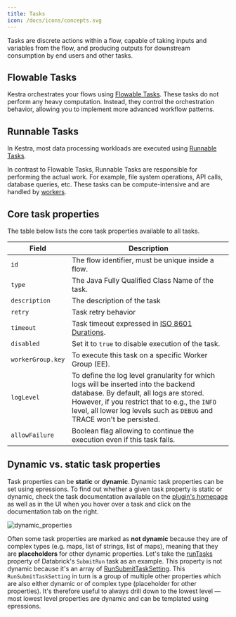 ```yaml
---
title: Tasks
icon: /docs/icons/concepts.svg
---
```


Tasks are discrete actions within a flow, capable of taking inputs and variables from the flow, and producing outputs for downstream consumption by end users and other tasks.

## Flowable Tasks

Kestra orchestrates your flows using [Flowable Tasks](../07.concepts/01.flowable-tasks.md). These tasks do not perform any heavy computation. Instead, they control the orchestration behavior, allowing you to implement more advanced workflow patterns.

## Runnable Tasks

In Kestra, most data processing workloads are executed using [Runnable Tasks](../07.concepts/02.runnable-tasks.md).

In contrast to Flowable Tasks, Runnable Tasks are responsible for performing the actual work. For example, file system operations, API calls, database queries, etc. These tasks can be compute-intensive and are handled by [workers](../04.architecture/worker.md).

## Core task properties

The table below lists the core task properties available to all tasks.

| Field             | Description                                                                                                                                                                                                                                                 |
|-------------------|-------------------------------------------------------------------------------------------------------------------------------------------------------------------------------------------------------------------------------------------------------------|
| `id`              | The flow identifier, must be unique inside a flow.                                                                                                                                                                                                          |
| `type`            | The Java Fully Qualified Class Name of the task.                                                                                                                                                                                                            |
| `description`     | The description of the task                                                                                                                                                                                                                                 |
| `retry`           | Task retry behavior                                                                                                                                                                                                                                         |
| `timeout`         | Task timeout expressed in [ISO 8601 Durations](https://en.wikipedia.org/wiki/ISO_8601#Durations).                                                                                                                                                           |
| `disabled`        | Set it to `true` to disable execution of the task.                                                                                                                                                                                                          |
| `workerGroup.key` | To execute this task on a specific Worker Group (EE).                                                                                                                                                                                                       |
| `logLevel`        | To define the log level granularity for which logs will be inserted into the backend database. By default, all logs are stored. However, if you restrict that to e.g., the `INFO` level, all lower log levels such as `DEBUG` and TRACE won't be persisted. |
| `allowFailure`    | Boolean flag allowing to continue the execution even if this task fails.                                                                                                                                                                                    |

## Dynamic vs. static task properties

Task properties can be **static** or **dynamic**. Dynamic task properties can be set using epressions. To find out whether a given task property is static or dynamic, check the task documentation available on the [plugin's homepage](https://kestra.io/plugins) as well as in the UI when you hover over a task and click on the documentation tab on the right.

![dynamic_properties](/docs/concepts/dynamic_properties.png)

Often some task properties are marked as **not dynamic** because they are of complex types (e.g. maps, list of strings, list of maps), meaning that they are **placeholders** for other dynamic properties. Let's take the [runTasks](https://kestra.io/plugins/tasks/job/io.kestra.plugin.databricks.job.SubmitRun#runtasks) property of Databrick's `SubmitRun` task as an example. This property is not dynamic because it's an array of [RunSubmitTaskSetting](https://kestra.io/plugins/tasks/job/io.kestra.plugin.databricks.job.SubmitRun#runsubmittasksetting). This `RunSubmitTaskSetting` in turn is a group of multiple other properties which are also either dynamic or of complex type (placeholder for other properties). It's therefore useful to always drill down to the lowest level — most lowest level properties are dynamic and can be templated using epressions.


